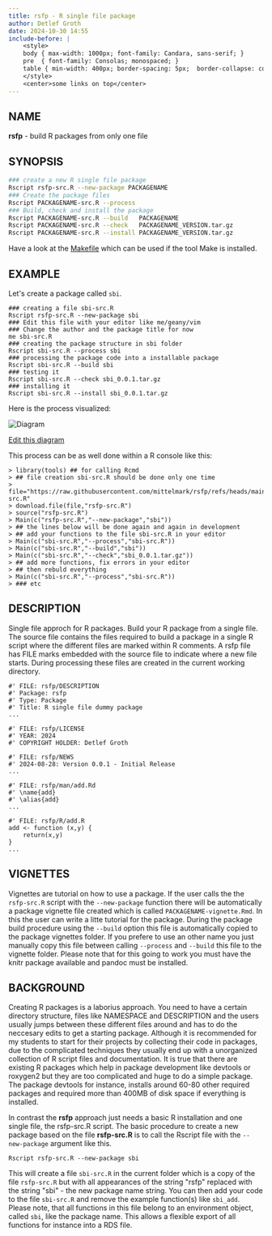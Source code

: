 ```yaml
---
title: rsfp - R single file package
author: Detlef Groth
date: 2024-10-30 14:55
include-before: |
    <style>
    body { max-width: 1000px; font-family: Candara, sans-serif; }
    pre  { font-family: Consolas; monospaced; }
    table { min-width: 400px; border-spacing: 5px;  border-collapse: collapse; }
    </style>
    <center>some links on top</center>
---
```


## NAME

__rsfp__ - build R packages from only one file
 
## SYNOPSIS

```.bash
### create a new R single file package
Rscript rsfp-src.R --new-package PACKAGENAME
### Create the package files 
Rscript PACKAGENAME-src.R --process
### Build, check and install the package
Rscript PACKAGENAME-src.R --build   PACKAGENAME
Rscript PACKAGENAME-src.R --check   PACKAGENAME_VERSION.tar.gz
Rscript PACKAGENAME-src.R --install PACKAGENAME_VERSION.tar.gz
```

Have a look at the [Makefile](Makefile)  which can be used if the tool Make is
installed. 

## EXAMPLE

Let's create a package called `sbi`.

```
### creating a file sbi-src.R
Rscript rsfp-src.R --new-package sbi
### Edit this file with your editor like me/geany/vim
### Change the author and the package title for now
me sbi-src.R
### creating the package structure in sbi folder
Rscript sbi-src.R --process sbi
### processing the package code into a installable package
Rscript sbi-src.R --build sbi
### testing it
Rscript sbi-src.R --check sbi_0.0.1.tar.gz
### installing it
Rscript sbi-src.R --install sbi_0.0.1.tar.gz
```

Here is the process visualized:

![Diagram](https://kroki.io/graphviz/svg/eNqtVEFv2yAUvvdXIO-ySbazVe2pcqUqy6GHdhHZLYoqbJ5tZAwWEHVt1f8-wJg40ZZJ1fDB8L2P7308nk1Zo8jQIozeLpAdQlLY1lIYQXookqXsWYU2RGj0sElS3ZIBCiENpNq8cChqxjnQ1L0qyaUqNOG9FOkzo6YtvuXXO68KtPm76khReqhRdot0ybaclMCLBB0PrCvFBmOZ9ZBpVeUYZZmA52wgVUcacFvRJ_RZigq-BFUHjaKUqX_oWlKUHZSsQOsZ5oRrA2KmbCWd-OPdw2qzvluuTvDvq80S369_3v94PIn0RGB6gmF8Cqy7JlZmsn44-8HGFItep3tK3EUd2Z1RF5FVS05BBZ63NtHsYlHvhZWkIYzxFMMhMgWs22hyYfVjxCu6A5V7xul27BsqjQE6EmL9zpGc_rm4xx2haqHqPORnDmJCG8J56ERmpAo94ZE3pIjobOP2cDOFb3zjvM92TGdb-VUy7_jupeR7SMdVyW0zhsqW8tfMXCzcH9ptdG-RJHw5V_l1eiwfJeeJdoeDnpMfK2GRJ5G7xxCVN68fyhVqeS5boPzXfO7Cwmfu4TDfjjsNKY_Kf7icElgDIe9l2tpVa-xv6Sp1PyPNXqG4_Lq7eP8NBC2byw==)

[Edit this diagram](https://niolesk.top/#https://kroki.io/graphviz/svg/eNqtVEFv2yAUvvdXIO-ySbazVe2pcqUqy6GHdhHZLYoqbJ5tZAwWEHVt1f8-wJg40ZZJ1fDB8L2P7308nk1Zo8jQIozeLpAdQlLY1lIYQXookqXsWYU2RGj0sElS3ZIBCiENpNq8cChqxjnQ1L0qyaUqNOG9FOkzo6YtvuXXO68KtPm76khReqhRdot0ybaclMCLBB0PrCvFBmOZ9ZBpVeUYZZmA52wgVUcacFvRJ_RZigq-BFUHjaKUqX_oWlKUHZSsQOsZ5oRrA2KmbCWd-OPdw2qzvluuTvDvq80S369_3v94PIn0RGB6gmF8Cqy7JlZmsn44-8HGFItep3tK3EUd2Z1RF5FVS05BBZ63NtHsYlHvhZWkIYzxFMMhMgWs22hyYfVjxCu6A5V7xul27BsqjQE6EmL9zpGc_rm4xx2haqHqPORnDmJCG8J56ERmpAo94ZE3pIjobOP2cDOFb3zjvM92TGdb-VUy7_jupeR7SMdVyW0zhsqW8tfMXCzcH9ptdG-RJHw5V_l1eiwfJeeJdoeDnpMfK2GRJ5G7xxCVN68fyhVqeS5boPzXfO7Cwmfu4TDfjjsNKY_Kf7icElgDIe9l2tpVa-xv6Sp1PyPNXqG4_Lq7eP8NBC2byw==)

This process can be as well done within a R console like this:

```{r eval=FALSE}
> library(tools) ## for calling Rcmd
> ## file creation sbi-src.R should be done only one time
> file="https://raw.githubusercontent.com/mittelmark/rsfp/refs/heads/main/rsfp-src.R"
> download.file(file,"rsfp-src.R")
> source("rsfp-src.R") 
> Main(c("rsfp-src.R","--new-package","sbi"))
> ## the lines below will be done again and again in development
> ## add your functions to the file sbi-src.R in your editor
> Main(c("sbi-src.R","--process","sbi-src.R"))
> Main(c("sbi-src.R","--build","sbi"))
> Main(c("sbi-src.R","--check","sbi_0.0.1.tar.gz"))
> ## add more functions, fix errors in your editor
> ## then rebuld everything
> Main(c("sbi-src.R","--process","sbi-src.R"))
> ### etc
```

## DESCRIPTION

Single file approch for R packages. Build your R package from a single file.
The source file  contains the files  required to build a package in a single R
script  where the  different  files are marked  within R comments. A rsfp file
has FILE marks  embedded  with the source  file to  indicate  where a new file
starts.  During  processing  these  files are  created in the current  working
directory.

```{.r}
#' FILE: rsfp/DESCRIPTION
#' Package: rsfp
#' Type: Package
#' Title: R single file dummy package
...

#' FILE: rsfp/LICENSE
#' YEAR: 2024
#' COPYRIGHT HOLDER: Detlef Groth

#' FILE: rsfp/NEWS
#' 2024-08-28: Version 0.0.1 - Initial Release
...

#' FILE: rsfp/man/add.Rd
#' \name{add}
#' \alias{add}
...

#' FILE: rsfp/R/add.R
add <- function (x,y) {
    return(x,y)
}
...
```

## VIGNETTES 

Vignettes are tutorial on how to use a package. If the user calls the the
`rsfp-src.R` script with the `--new-package` function there will be
automatically a package vignette file created which is called
`PACKAGENAME-vignette.Rmd`. In this the user can write a litte tutorial for
the package. During the package build procedure using the `--build` option
this file is automatically copied to the package vignettes folder. If you
prefere to use an other name you just manually copy this file between calling
`--process` and `--build` this file to the vignette folder. Please note that
for this going to work you must have the knitr package available and pandoc
must be installed.


## BACKGROUND

Creating  R  packages  is a  laborius  approach.  You  need to have a  certain
directory  structure,  files  like  NAMESPACE  and  DESCRIPTION  and the users
usually jumps between these different files around and has to do the neccesary
edits to get a starting package. Although it is recommended for my students to
start for their  projects by  collecting  their code in  packages,  due to the
complicated  techniques they usually end up with a unorganized collection of R
script files and  documentation. It is true that there are existing R packages
which help in package  development  like devtools or roxygen2 but they are too
complicated and huge to do a simple package. The package devtools for instance,
installs around 60-80 other required  packages and required more than 400MB of
disk space if everything is installed. 

In contrast the __rsfp__  approach just needs a basic R  installation  and one
single  file, the  rsfp-src.R  script.  The  basic  procedure  to create a new
package based on the file __rsfp-src.R__ is to call the Rscript file with the 
`--new-package` argument like this.

```
Rscript rsfp-src.R --new-package sbi
```

This will create a file  `sbi-src.R` in the current  folder which is a copy of
the file  `rsfp-src.R`  but with all  appearances  of the string "rsfp" replaced
with the string  "sbi" - the new  package  name  string. You can then add your
code  to  the  file  `sbi-src.R`  and  remove  the  example  function(s)  like
`sbi_add`.  Please  note,  that  all  functions  in  this  file  belong  to an
environment  object,  called  `sbi`,  like the  package  name.  This  allows a
flexible export of all functions for instance into a RDS file.








